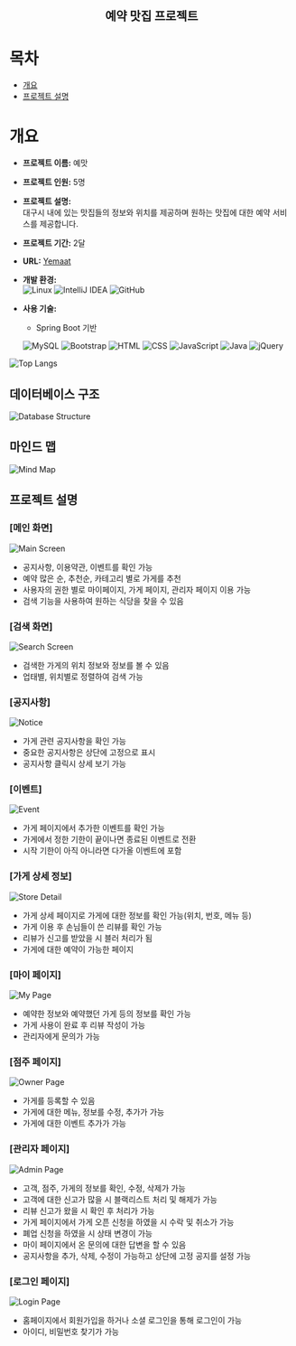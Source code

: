 <div align="center">
  <h2>예약 맛집 프로젝트</h2>
</div>

# 목차
- [개요](#개요)
- [프로젝트 설명](#프로젝트-설명)

# 개요
- **프로젝트 이름:** 예맛
- **프로젝트 인원:** 5명
- **프로젝트 설명:**  
  대구시 내에 있는 맛집들의 정보와 위치를 제공하며 원하는 맛집에 대한 예약 서비스를 제공합니다.
- **프로젝트 기간:** 2달
- **URL:** [Yemaat](http://docs.yi.or.kr:3015/home)
- **개발 환경:**  
  ![Linux](https://img.shields.io/badge/Linux-FCC624?style=for-the-badge&logo=linux&logoColor=black)
  ![IntelliJ IDEA](https://img.shields.io/badge/IntelliJ_IDEA-000000.svg?style=for-the-badge&logo=intellij-idea&logoColor=white)
  ![GitHub](https://img.shields.io/badge/GitHub-100000?style=for-the-badge&logo=github&logoColor=white)
- **사용 기술:**
  - Spring Boot 기반
 
  ![MySQL](https://img.shields.io/badge/MySQL-00000F?style=for-the-badge&logo=mysql&logoColor=white)
  ![Bootstrap](https://img.shields.io/badge/Bootstrap-563D7C?style=for-the-badge&logo=bootstrap&logoColor=white)
  ![HTML](https://img.shields.io/badge/HTML-239120?style=for-the-badge&logo=html5&logoColor=white)
  ![CSS](https://img.shields.io/badge/CSS-239120?&style=for-the-badge&logo=css3&logoColor=white)
  ![JavaScript](https://img.shields.io/badge/JavaScript-F7DF1E?style=for-the-badge&logo=JavaScript&logoColor=white)
  ![Java](https://img.shields.io/badge/Java-ED8B00?style=for-the-badge&logo=openjdk&logoColor=white)
  ![jQuery](https://img.shields.io/badge/jQuery-0769AD?style=for-the-badge&logo=jquery&logoColor=white)

![Top Langs](https://github-readme-stats.vercel.app/api/top-langs/?username=Hyeonim)

## 데이터베이스 구조
![Database Structure](https://github.com/Hyeonim/yemaat/assets/122865860/37b0848a-5224-4038-9596-dfbfdf1ffe59)

## 마인드 맵
![Mind Map](https://github.com/Hyeonim/yemaat/assets/122865860/fe5e91e2-1755-4798-b0d5-0a24b7d95b8c)

## 프로젝트 설명

### **[메인 화면]**
![Main Screen](https://github.com/Hyeonim/yemaat/assets/122865860/571bbdf2-0ad1-4b3e-ab96-ee7f3e789956)

- 공지사항, 이용약관, 이벤트를 확인 가능
- 예약 많은 순, 추천순, 카테고리 별로 가게를 추천
- 사용자의 권한 별로 마이페이지, 가게 페이지, 관리자 페이지 이용 가능
- 검색 기능을 사용하여 원하는 식당을 찾을 수 있음

### **[검색 화면]**
![Search Screen](https://github.com/Hyeonim/yemaat/assets/122865860/ab340f39-c8c3-4f24-a259-d5249d14bbd5)

- 검색한 가게의 위치 정보와 정보를 볼 수 있음
- 업태별, 위치별로 정렬하여 검색 가능

### **[공지사항]**
![Notice](https://github.com/Hyeonim/yemaat/assets/122865860/761b725e-48fa-4451-a1ea-3351ce4145ec)

- 가게 관련 공지사항을 확인 가능
- 중요한 공지사항은 상단에 고정으로 표시
- 공지사항 클릭시 상세 보기 가능

### **[이벤트]**
![Event](https://github.com/Hyeonim/yemaat/assets/122865860/6d3a575f-7523-4eaa-8fed-f2d3e2fba6f8)

- 가게 페이지에서 추가한 이벤트를 확인 가능
- 가게에서 정한 기한이 끝이나면 종료된 이벤트로 전환
- 시작 기한이 아직 아니라면 다가올 이벤트에 포함

### **[가게 상세 정보]**
![Store Detail](https://github.com/Hyeonim/yemaat/assets/122865860/2e549e13-636b-426b-a7b0-9d2b61e9ee84)

- 가게 상세 페이지로 가게에 대한 정보를 확인 가능(위치, 번호, 메뉴 등)
- 가게 이용 후 손님들이 쓴 리뷰를 확인 가능
- 리뷰가 신고를 받았을 시 블러 처리가 됨
- 가게에 대한 예약이 가능한 페이지

### **[마이 페이지]**
![My Page](https://github.com/Hyeonim/yemaat/assets/122865860/9a234086-98f6-46ba-bd94-de5c2cbba879)

- 예약한 정보와 예약했던 가게 등의 정보를 확인 가능
- 가게 사용이 완료 후 리뷰 작성이 가능
- 관리자에게 문의가 가능

### **[점주 페이지]**
![Owner Page](https://github.com/Hyeonim/yemaat/assets/122865860/307b4a63-bc19-4ea0-bac2-743aa6ef5083)

- 가게를 등록할 수 있음
- 가게에 대한 메뉴, 정보를 수정, 추가가 가능
- 가게에 대한 이벤트 추가가 가능

### **[관리자 페이지]**
![Admin Page](https://github.com/Hyeonim/yemaat/assets/122865860/6e71a544-19b0-4ab8-8984-2ad9b86cd185)

- 고객, 점주, 가게의 정보를 확인, 수정, 삭제가 가능
- 고객에 대한 신고가 많을 시 블랙리스트 처리 및 해제가 가능
- 리뷰 신고가 왔을 시 확인 후 처리가 가능
- 가게 페이지에서 가게 오픈 신청을 하였을 시 수락 및 취소가 가능
- 폐업 신청을 하였을 시 상태 변경이 가능
- 마이 페이지에서 온 문의에 대한 답변을 할 수 있음
- 공지사항을 추가, 삭제, 수정이 가능하고 상단에 고정 공지를 설정 가능

### **[로그인 페이지]**
![Login Page](https://github.com/Hyeonim/yemaat/assets/122865860/93008dad-f4a8-4022-bbc8-353f29aea916)

- 홈페이지에서 회원가입을 하거나 소셜 로그인을 통해 로그인이 가능
- 아이디, 비밀번호 찾기가 가능


